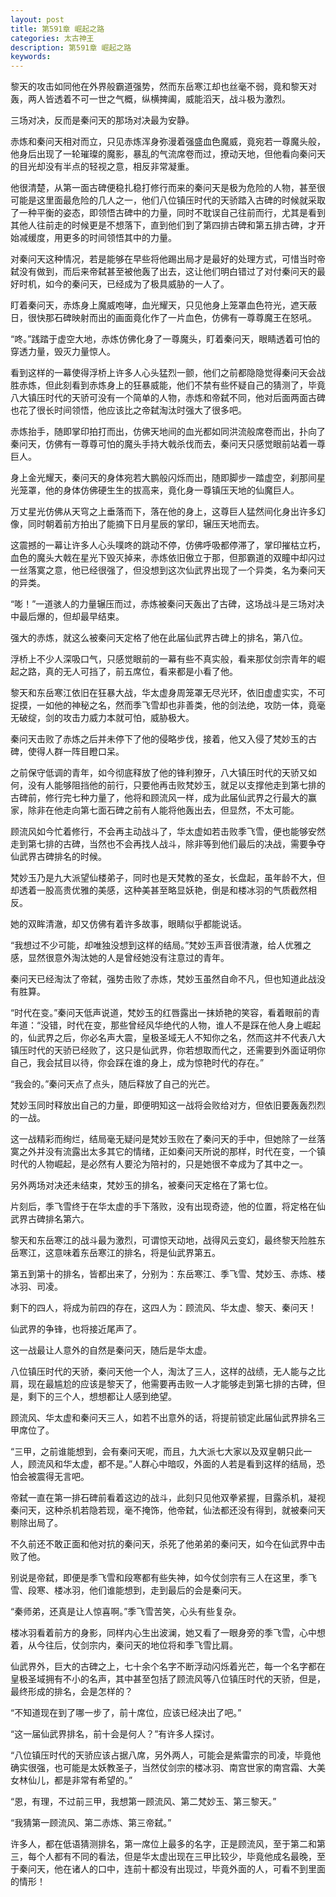 ```yaml
---
layout: post
title: 第591章 崛起之路
categories: 太古神王
description: 第591章 崛起之路
keywords:
---
```


黎天的攻击如同他在外界般霸道强势，然而东岳寒江却也丝毫不弱，竟和黎天对轰，两人皆透着不可一世之气概，纵横捭阖，威能滔天，战斗极为激烈。

三场对决，反而是秦问天的那场对决最为安静。

赤炼和秦问天相对而立，只见赤炼浑身弥漫着强盛血色魔威，竟宛若一尊魔头般，他身后出现了一轮璀璨的魔影，暴乱的气流席卷而过，撩动天地，但他看向秦问天的目光却没有半点的轻视之意，相反非常凝重。

他很清楚，从第一面古碑便稳扎稳打修行而来的秦问天是极为危险的人物，甚至很可能是这里面最危险的几人之一，他们八位镇压时代的天骄踏入古碑的时候就采取了一种平衡的姿态，即领悟古碑中的力量，同时不耽误自己往前而行，尤其是看到其他人往前走的时候更是不想落下，直到他们到了第四排古碑和第五排古碑，才开始减缓度，用更多的时间领悟其中的力量。

对秦问天这种情况，若是能够在早些将他踢出局才是最好的处理方式，可惜当时帝弑没有做到，而后来帝弑甚至被他轰了出去，这让他们明白错过了对付秦问天的最好时机，如今的秦问天，已经成为了极具威胁的一人了。

盯着秦问天，赤炼身上魔威咆哮，血光耀天，只见他身上笼罩血色符光，遮天蔽日，很快那石碑映射而出的画面竟化作了一片血色，仿佛有一尊尊魔王在怒吼。

“咚。”践踏于虚空大地，赤炼仿佛化身了一尊魔头，盯着秦问天，眼睛透着可怕的穿透力量，毁灭力量惊人。

看到这样的一幕使得浮桥上许多人心头猛烈一颤，他们之前都隐隐觉得秦问天会战胜赤炼，但此刻看到赤炼身上的狂暴威能，他们不禁有些怀疑自己的猜测了，毕竟八大镇压时代的天骄可没有一个简单的人物，赤炼和帝弑不同，他对后面两面古碑也花了很长时间领悟，他应该比之帝弑淘汰时强大了很多吧。

赤炼抬手，随即掌印拍打而出，仿佛天地间的血光都如同洪流般席卷而出，扑向了秦问天，仿佛有一尊尊可怕的魔头手持大戟杀伐而去，秦问天只感觉眼前站着一尊巨人。

身上金光耀天，秦问天的身体宛若大鹏般闪烁而出，随即脚步一踏虚空，刹那间星光笼罩，他的身体仿佛硬生生的拔高来，竟化身一尊镇压天地的仙魔巨人。

万丈星光仿佛从天穹之上垂落而下，落在他的身上，这尊巨人猛然间化身出许多幻像，同时朝着前方拍出了能摘下日月星辰的掌印，辗压天地而去。

这震撼的一幕让许多人心头噗咚的跳动不停，仿佛呼吸都停滞了，掌印摧枯立朽，血色的魔头大戟在星光下毁灭掉来，赤炼依旧傲立于那，但那霸道的双瞳中却闪过一丝落寞之意，他已经很强了，但没想到这次仙武界出现了一个异类，名为秦问天的异类。

“嘭！”一道骇人的力量辗压而过，赤炼被秦问天轰出了古碑，这场战斗是三场对决中最后爆的，但却最早结束。

强大的赤炼，就这么被秦问天定格了他在此届仙武界古碑上的排名，第八位。

浮桥上不少人深吸口气，只感觉眼前的一幕有些不真实般，看来那仗剑宗青年的崛起之路，真的无人可挡了，前五席位，看来都是小看了他。

黎天和东岳寒江依旧在狂暴大战，华太虚身周笼罩无尽光环，依旧虚虚实实，不可捉摸，一如他的神秘之名，然而季飞雪却也非善类，他的剑法绝，攻防一体，竟毫无破绽，剑的攻击力威力本就可怕，威胁极大。

秦问天击败了赤炼之后并未停下了他的侵略步伐，接着，他又入侵了梵妙玉的古碑，使得人群一阵目瞪口呆。

之前保守低调的青年，如今彻底释放了他的锋利獠牙，八大镇压时代的天骄又如何，没有人能够阻挡他的前行，只要他再击败梵妙玉，就足以支撑他走到第七排的古碑前，修行完七种力量了，他将和顾流风一样，成为此届仙武界之行最大的赢家，除非在他走向第七面石碑之前有人能将他轰出去，但显然，不太可能。

顾流风如今忙着修行，不会再主动战斗了，华太虚如若击败季飞雪，便也能够安然走到第七排的古碑，当然也不会再找人战斗，除非等到他们最后的决战，需要争夺仙武界古碑排名的时候。

梵妙玉乃是九大派望仙楼弟子，同时也是天梵教的圣女，长盘起，虽年龄不大，但却透着一股高贵优雅的美感，这种美甚至略显妖艳，倒是和楼冰羽的气质截然相反。

她的双眸清澈，却又仿佛有着许多故事，眼睛似乎都能说话。

“我想过不少可能，却唯独没想到这样的结局。”梵妙玉声音很清澈，给人优雅之感，显然很意外淘汰她的人是曾经她没有注意过的青年。

秦问天已经淘汰了帝弑，强势击败了赤炼，梵妙玉虽然自命不凡，但也知道此战没有胜算。

“时代在变。”秦问天低声说道，梵妙玉的红唇露出一抹娇艳的笑容，看着眼前的青年道：“没错，时代在变，那些曾经风华绝代的人物，谁人不是踩在他人身上崛起的，仙武界之后，你必名声大震，皇极圣域无人不知你之名，然而这并不代表八大镇压时代的天骄已经败了，这只是仙武界，你若想取而代之，还需要到外面证明你自己，我会拭目以待，你会踩在谁的身上，成为惊艳时代的存在。”

“我会的。”秦问天点了点头，随后释放了自己的光芒。

梵妙玉同时释放出自己的力量，即便明知这一战将会败给对方，但依旧要轰轰烈烈的一战。

这一战精彩而绚烂，结局毫无疑问是梵妙玉败在了秦问天的手中，但她除了一丝落寞之外并没有流露出太多其它的情绪，正如秦问天所说的那样，时代在变，一个镇时代的人物崛起，是必然有人要沦为陪衬的，只是她很不幸成为了其中之一。

另外两场对决还未结束，梵妙玉的排名，被秦问天定格在了第七位。

片刻后，季飞雪终于在华太虚的手下落败，没有出现奇迹，他的位置，将定格在仙武界古碑排名第六。

黎天和东岳寒江的战斗最为激烈，可谓惊天动地，战得风云变幻，最终黎天险胜东岳寒江，这意味着东岳寒江的排名，将是仙武界第五。

第五到第十的排名，皆都出来了，分别为：东岳寒江、季飞雪、梵妙玉、赤炼、楼冰羽、司凌。

剩下的四人，将成为前四的存在，这四人为：顾流风、华太虚、黎天、秦问天！

仙武界的争锋，也将接近尾声了。

这一战最让人意外的自然是秦问天，随后是华太虚。

八位镇压时代的天骄，秦问天他一个人，淘汰了三人，这样的战绩，无人能与之比肩，现在最尴尬的应该是黎天了，他需要再击败一人才能够走到第七排的古碑，但是，剩下的三个人，想想都让人感到绝望。

顾流风、华太虚和秦问天三人，如若不出意外的话，将提前锁定此届仙武界排名三甲席位了。

“三甲，之前谁能想到，会有秦问天呢，而且，九大派七大家以及双皇朝只此一人，顾流风和华太虚，都不是。”人群心中暗叹，外面的人若是看到这样的结局，恐怕会被震得无言吧。

帝弑一直在第一排石碑前看着这边的战斗，此刻只见他双拳紧握，目露杀机，凝视秦问天，这种杀机若隐若现，毫不掩饰，他帝弑，仙法都还没有得到，就被秦问天剔除出局了。

不久前还不敢正面和他对抗的秦问天，杀死了他弟弟的秦问天，如今在仙武界中击败了他。

别说是帝弑，即便是季飞雪和段寒都有些失神，如今仗剑宗有三人在这里，季飞雪、段寒、楼冰羽，他们谁能想到，走到最后的会是秦问天。

“秦师弟，还真是让人惊喜啊。”季飞雪苦笑，心头有些复杂。

楼冰羽看着前方的身影，同样内心生出波澜，她又看了一眼身旁的季飞雪，心中想着，从今往后，仗剑宗内，秦问天的地位将和季飞雪比肩。

仙武界外，巨大的古碑之上，七十余个名字不断浮动闪烁着光芒，每一个名字都在皇极圣域拥有不小的名声，其中甚至包括了顾流风等八位镇压时代的天骄，但是，最终形成的排名，会是怎样的？

“不知道现在到了哪一步了，前十席位，应该已经决出了吧。”

“这一届仙武界排名，前十会是何人？”有许多人探讨。

“八位镇压时代的天骄应该占据八席，另外两人，可能会是紫雷宗的司凌，毕竟他确实很强，也可能是太妖教圣子，当然仗剑宗的楼冰羽、南宫世家的南宫霜、大美女林仙儿，都是非常有希望的。”

“恩，有理，不过前三甲，我想第一顾流风、第二梵妙玉、第三黎天。”

“我猜第一顾流风、第二赤炼、第三帝弑。”

许多人，都在低语猜测排名，第一席位上最多的名字，正是顾流风，至于第二和第三，每个人都有不同的看法，但是华太虚出现在三甲比较少，毕竟他成名最晚，至于秦问天，他在诸人的口中，连前十都没有出现过，毕竟外面的人，可看不到里面的情形！

